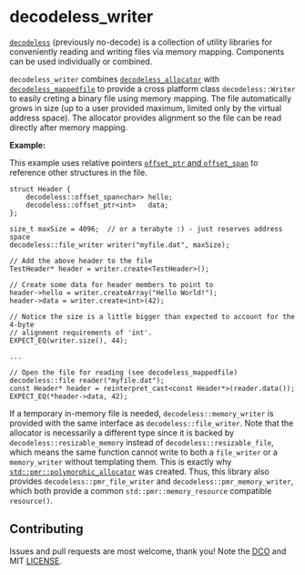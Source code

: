 # decodeless_writer

[`decodeless`](https://github.com/decodeless) (previously no-decode) is a
collection of utility libraries for conveniently reading and writing files via
memory mapping. Components can be used individually or combined.

`decodeless_writer` combines
[`decodeless_allocator`](https://github.com/decodeless/allocator) with
[`decodeless_mappedfile`](https://github.com/decodeless/mappedfile) to provide a
cross platform class `decodeless::Writer` to easily creting a binary file using
memory mapping. The file automatically grows in size (up to a user provided
maximum, limited only by the virtual address space). The allocator provides
alignment so the file can be read directly after memory mapping.

**Example:**

This example uses relative pointers [`offset_ptr` and
`offset_span`](https://github.com/decodeless/offset_ptr) to reference other
structures in the file.

```
struct Header {
    decodeless::offset_span<char> hello;
    decodeless::offset_ptr<int>   data;
};

size_t maxSize = 4096;  // or a terabyte :) - just reserves address space
decodeless::file_writer writer("myfile.dat", maxSize);

// Add the above header to the file
TestHeader* header = writer.create<TestHeader>();

// Create some data for header members to point to
header->hello = writer.createArray("Hello World!");
header->data = writer.create<int>(42);

// Notice the size is a little bigger than expected to account for the 4-byte
// alignment requirements of 'int'.
EXPECT_EQ(writer.size(), 44);

...

// Open the file for reading (see decodeless_mappedfile)
decodeless::file reader("myfile.dat");
const Header* header = reinterpret_cast<const Header*>(reader.data());
EXPECT_EQ(*header->data, 42);
```

If a temporary in-memory file is needed, `decodeless::memory_writer` is provided
with the same interface as `decodeless::file_writer`. Note that the allocator is
necessarily a different type since it is backed by
`decodeless::resizable_memory` instead of `decodeless::resizable_file`, which
means the same function cannot write to both a `file_writer` or a
`memory_writer` without templating them. This is exactly why
[`std::pmr::polymorphic_allocator`](https://en.cppreference.com/w/cpp/memory/polymorphic_allocator)
was created. Thus, this library also provides `decodeless::pmr_file_writer` and
`decodeless::pmr_memory_writer`, which both provide a common
`std::pmr::memory_resource` compatible `resource()`.

## Contributing

Issues and pull requests are most welcome, thank you! Note the
[DCO](CONTRIBUTING) and MIT [LICENSE](LICENSE).
